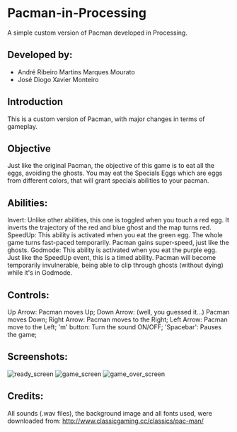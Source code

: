 # Pacman-in-Processing
A simple custom version of Pacman developed in Processing.

## Developed by:

- André Ribeiro Martins Marques Mourato
- José Diogo Xavier Monteiro

## Introduction

This is a custom version of Pacman, with major changes in terms of gameplay. 

## Objective

Just like the original Pacman, the objective of this game is to eat all the eggs, avoiding the ghosts.
You may eat the Specials Eggs which are eggs from different colors, that will grant specials abilities to your pacman.

## Abilities:

Invert: Unlike other abilities, this one is toggled when you touch a red egg. It inverts the trajectory of the red and blue ghost and the map turns red.
SpeedUp: This ability is activated when you eat the green egg. The whole game turns fast-paced temporarily. Pacman gains super-speed, just like the ghosts.
Godmode: This ability is activated when you eat the purple egg. Just like the SpeedUp event, this is a timed ability. Pacman will become temporarily invulnerable, being able to clip through ghosts (without dying) while it's in Godmode.

## Controls:

Up Arrow: Pacman moves Up;
Down Arrow: (well, you guessed it...) Pacman moves Down;
Right Arrow: Pacman moves to the Right;
Left Arrow: Pacman move to the Left;
'm' button: Turn the sound ON/OFF;
'Spacebar': Pauses the game;

## Screenshots:
![ready_screen](https://user-images.githubusercontent.com/23279460/42638406-7703d4d8-85e5-11e8-96c4-5b384908e4d5.png)
![game_screen](https://user-images.githubusercontent.com/23279460/42638447-92bba8b8-85e5-11e8-9464-1cda6928a256.png)
![game_over_screen](https://user-images.githubusercontent.com/23279460/42638459-9ac263e4-85e5-11e8-8ebd-1b521a5cf16e.png)

## Credits:

All sounds (.wav files), the background image and all fonts used, were downloaded from: http://www.classicgaming.cc/classics/pac-man/

